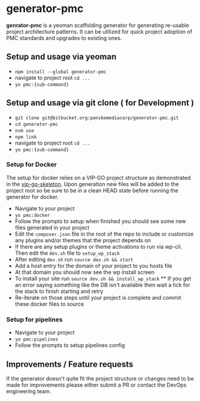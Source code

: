 generator-pmc
======
**genrator-pmc** is a yeoman scaffolding generator for generating re-usable project architecture patterns. It can be utilized for quick project adoption of PMC standards and upgrades to existing ones.

## Setup and usage via yeoman
* `npm install --global generator-pmc`
* navigate to project root `cd ...`
* `yo pmc:{sub-command}`

## Setup and usage via git clone ( for Development )
* `git clone git@bitbucket.org:penskemediacorp/generator-pmc.git`
* `cd generator-pmc`
* `nvm use`
* `npm link`
* navigate to project root `cd ...`
* `yo pmc:{sub-command}`

### Setup for Docker
The setup for docker relies on a VIP-GO project structure as demonstrated in the [vip-go-skeleton](https://github.com/Automattic/vip-go-skeleton). Upon generation new files will be added to the project root so be sure to be in a clean HEAD state before running the generator for docker.

* Navigate to your project
* `yo pmc:docker`
* Follow the prompts to setup when finished you should see some new files generated in your project
* Edit the `composer.json` file in the root of the repo to include or customize any plugins and/or themes that the project depends on
* If there are any setup plugins or theme activations to run via wp-cli. Then edit the `dev.sh` file to `setup_wp_stack`
* After editing `dev.sh` run `source dev.sh && start`
* Add a host entry for the domain of your project to you hosts file
* At that domain you should now see the wp install screen
* To install your site run `source dev.sh && install_wp_stack`
** If you get an error saying something like the DB isn't available then wait a tick for the stack to finish starting and retry 
* Re-iterate on those steps until your project is complete and commit these docker files to source

### Setup for pipelines
* Navigate to your project
* `yo pmc:pipelines`
* Follow the prompts to setup pipelines config

## Improvements / Feature requests
If the generator doesn't quite fit the project structure or changes need to be made for improvements please either submit a PR or contact the DevOps engineering team.
